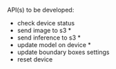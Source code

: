 API(s) to be developed:
- check  device status 
- send image to s3 * 
- send inference to s3  *
- update model on device * 
- update boundary boxes settings
- reset device 

